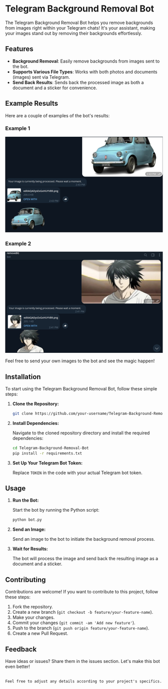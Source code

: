 # Telegram Background Removal Bot

The Telegram Background Removal Bot helps you remove backgrounds from images right within your Telegram chats! It's your assistant, making your images stand out by removing their backgrounds effortlessly.

## Features

- **Background Removal**: Easily remove backgrounds from images sent to the bot.
- **Supports Various File Types**: Works with both photos and documents (images) sent via Telegram.
- **Send Back Results**: Sends back the processed image as both a document and a sticker for convenience.

## Example Results

Here are a couple of examples of the bot's results:

### Example 1
![Example 1](1.png)

### Example 2
![Example 2](2.png)

Feel free to send your own images to the bot and see the magic happen!

## Installation

To start using the Telegram Background Removal Bot, follow these simple steps:

1. **Clone the Repository:**

   ```bash
   git clone https://github.com/your-username/Telegram-Background-Removal-Bot.git
   ```

2. **Install Dependencies:**

   Navigate to the cloned repository directory and install the required dependencies:

   ```bash
   cd Telegram-Background-Removal-Bot
   pip install -r requirements.txt
   ```

3. **Set Up Your Telegram Bot Token:**

   Replace `TOKEN` in the code with your actual Telegram bot token.

## Usage

1. **Run the Bot:**

   Start the bot by running the Python script:

   ```bash
   python bot.py
   ```

2. **Send an Image:**

   Send an image to the bot to initiate the background removal process.

3. **Wait for Results:**

   The bot will process the image and send back the resulting image as a document and a sticker.

## Contributing

Contributions are welcome! If you want to contribute to this project, follow these steps:

1. Fork the repository.
2. Create a new branch (`git checkout -b feature/your-feature-name`).
3. Make your changes.
4. Commit your changes (`git commit -am 'Add new feature'`).
5. Push to the branch (`git push origin feature/your-feature-name`).
6. Create a new Pull Request.

## Feedback

Have ideas or issues? Share them in the issues section. Let's make this bot even better!
``` 

Feel free to adjust any details according to your project's specifics.
